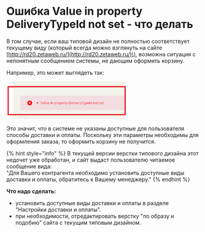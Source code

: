 # Ошибка Value in property DeliveryTypeId not set - что делать

В том случае, если ваш типовой дизайн не полностью соответствует текущему виду \(который всегда можно взглянуть на сайте [http://rd20.zetaweb.ru/](http://rd20.zetaweb.ru/)\), возможна ситуация с непонятным сообщением системы, не дающим оформить корзину.

Например, это может выглядеть так:

![Value in property DeliveryTypeId not set](../.gitbook/assets/image%20%2831%29.png)

Это значит, что в системе не указаны доступные для пользователя способы доставки и оплаты. Поскольку эти параметры необходимы для оформления заказа, то оформить корзину не получится.

{% hint style="info" %}
В текущей версии верстки типового дизайна этот недочет уже обработан, и сайт выдаст пользователю читаемое сообщение вида:  
"Для Вашего контрагента необходимо установить доступные виды доставки и оплаты, обратитесь к Вашему менеджеру."
{% endhint %}

**Что надо сделать:**

* установить доступные виды доставки и оплаты в разделе "Настройки доставки и оплаты".
* при необходимости, отредактировать верстку "по образу и подобию" сайта с текущим типовым дизайном.

